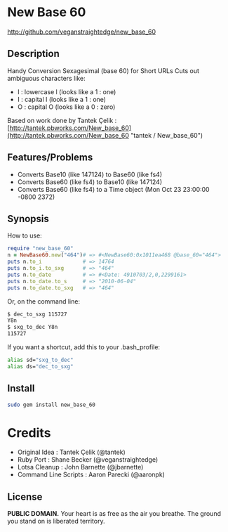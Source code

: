 # New Base 60

http://github.com/veganstraightedge/new_base_60

## Description

Handy Conversion Sexagesimal (base 60) for Short URLs
Cuts out ambiguous characters like:

* l : lowercase l (looks like a 1 : one)
* I : capital   I (looks like a 1 : one)
* O : capital   O (looks like a 0 : zero)

Based on work done by Tantek Çelik : [http://tantek.pbworks.com/New_base_60](http://tantek.pbworks.com/New_base_60 "tantek / New_base_60")

## Features/Problems

* Converts Base10 (like 147124) to Base60 (like fs4)
* Converts Base60 (like fs4) to Base10 (like 147124)
* Converts Base60 (like fs4) to a Time object (Mon Oct 23 23:00:00 -0800 2372)

## Synopsis

How to use:

```ruby
require "new_base_60"
n = NewBase60.new("464")# => #<NewBase60:0x1011ea468 @base_60="464">
puts n.to_i             # => 14764
puts n.to_i.to_sxg      # => "464"
puts n.to_date          # => #<Date: 4910703/2,0,2299161>
puts n.to_date.to_s     # => "2010-06-04"
puts n.to_date.to_sxg   # => "464"
```

Or, on the command line:

```bash
$ dec_to_sxg 115727
Y8n
$ sxg_to_dec Y8n
115727
```

If you want a shortcut, add this to your .bash_profile:

```bash
alias sd="sxg_to_dec"
alias ds="dec_to_sxg"
```

## Install

```bash
sudo gem install new_base_60
```

# Credits

* Original Idea : Tantek Çelik (@tantek)
* Ruby Port : Shane Becker (@veganstraightedge)
* Lotsa Cleanup : John Barnette (@jbarnette)
* Command Line Scripts : Aaron Parecki (@aaronpk)

## License

**PUBLIC DOMAIN.**
Your heart is as free as the air you breathe.
The ground you stand on is liberated territory.
